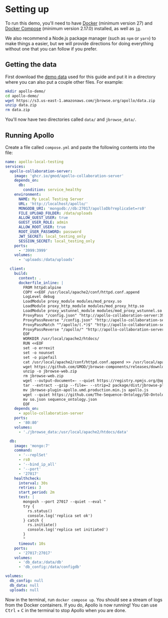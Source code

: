 # Setting up

To run this demo, you'll need to have
[Docker](//docs.docker.com/engine/install/) (minimum version 27) and
[Docker Compose](//docs.docker.com/compose/install/) (minimum version 2.17.0)
installed, as well as [`jq`](https://jqlang.github.io/jq/).

We also recommend a Node.js package manager (such as `npm` or `yarn`) to make
things a easier, but we will provide directions for doing everything without one
that you can follow if you prefer.

## Getting the data

First download the
[demo data](//s3.us-east-1.amazonaws.com/jbrowse.org/apollo/data.zip) used for
this guide and put it in a directory where you can also put a couple other
files. For example:

```sh
mkdir apollo-demo/
cd apollo-demo/
wget https://s3.us-east-1.amazonaws.com/jbrowse.org/apollo/data.zip
unzip data.zip
rm data.zip
```

You'll now have two directories called `data/` and `jbrowse_data/`.

## Running Apollo

Create a file called `compose.yml` and paste the following contents into the
file:

```yml title="compose.yml"
name: apollo-local-testing
services:
  apollo-collaboration-server:
    image: 'ghcr.io/gmod/apollo-collaboration-server'
    depends_on:
      db:
        condition: service_healthy
    environment:
      NAME: My Local Testing Server
      URL: 'http://localhost/apollo/'
      MONGODB_URI: 'mongodb://db:27017/apolloDb?replicaSet=rs0'
      FILE_UPLOAD_FOLDER: /data/uploads
      ALLOW_GUEST_USER: true
      GUEST_USER_ROLE: admin
      ALLOW_ROOT_USER: true
      ROOT_USER_PASSWORD: password
      JWT_SECRET: local_testing_only
      SESSION_SECRET: local_testing_only
    ports:
      - '3999:3999'
    volumes:
      - 'uploads:/data/uploads'

  client:
    build:
      context: .
      dockerfile_inline: |
        FROM httpd:alpine
        COPY <<EOF /usr/local/apache2/conf/httpd.conf.append
        LogLevel debug
        LoadModule proxy_module modules/mod_proxy.so
        LoadModule proxy_http_module modules/mod_proxy_http.so
        LoadModule proxy_wstunnel_module modules/mod_proxy_wstunnel.so
        ProxyPass "/config.json" "http://apollo-collaboration-server:3999/jbrowse/config.json"
        ProxyPassReverse "/config.json" "http://apollo-collaboration-server:3999/jbrowse/config.json"
        ProxyPassMatch "^/apollo/(.*)$" "http://apollo-collaboration-server:3999/\$1" upgrade=websocket connectiontimeout=3600 timeout=3600
        ProxyPassReverse "/apollo/" "http://apollo-collaboration-server:3999/"
        EOF
        WORKDIR /usr/local/apache2/htdocs/
        RUN <<EOF
        set -o errexit
        set -o nounset
        set -o pipefail
        cat /usr/local/apache2/conf/httpd.conf.append >> /usr/local/apache2/conf/httpd.conf
        wget https://github.com/GMOD/jbrowse-components/releases/download/v2.18.0/jbrowse-web-v2.18.0.zip --output-document=jbrowse-web.zip
        unzip -o jbrowse-web.zip
        rm jbrowse-web.zip
        wget --output-document=- --quiet https://registry.npmjs.org/@apollo-annotation/jbrowse-plugin-apollo/-/jbrowse-plugin-apollo-0.3.1.tgz | \
        tar --extract --gzip --file=- --strip=2 package/dist/jbrowse-plugin-apollo.umd.production.min.js
        mv jbrowse-plugin-apollo.umd.production.min.js apollo.js
        wget --quiet https://github.com/The-Sequence-Ontology/SO-Ontologies/raw/refs/heads/master/Ontology_Files/so.json
        mv so.json sequence_ontology.json
        EOF
    depends_on:
      - apollo-collaboration-server
    ports:
      - '80:80'
    volumes:
      - './jbrowse_data:/usr/local/apache2/htdocs/data'

  db:
    image: 'mongo:7'
    command:
      - '--replSet'
      - rs0
      - '--bind_ip_all'
      - '--port'
      - '27017'
    healthcheck:
      interval: 30s
      retries: 3
      start_period: 2m
      test: |
        mongosh --port 27017 --quiet --eval "
        try {
          rs.status()
          console.log('replica set ok')
        } catch {
          rs.initiate()
          console.log('replica set initiated')
        }
        "
      timeout: 10s
    ports:
      - '27017:27017'
    volumes:
      - 'db_data:/data/db'
      - 'db_config:/data/configdb'

volumes:
  db_config: null
  db_data: null
  uploads: null
```

Now in the terminal, run `docker compose up`. You should see a stream of logs
from the Docker containers. If you do, Apollo is now running! You can use
<kbd>Ctrl</kbd> + <kbd>C</kbd> in the terminal to stop Apollo when you are done.
